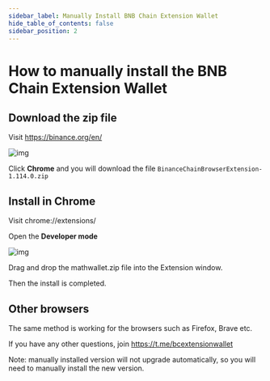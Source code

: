 ```yaml
---
sidebar_label: Manually Install BNB Chain Extension Wallet
hide_table_of_contents: false
sidebar_position: 2
---
```


# How to manually install the BNB Chain Extension Wallet

## Download the zip file

Visit https://binance.org/en/

![img](https://lh5.googleusercontent.com/MwqWuCAJS0hJlE-XCcuUbcWDUM2eY-idLD21hVu1_gMSCBMI_9s_lbur3w_m8M8r1InFdAKPKm4nB4A9m7vxfkfOt1kCtl-a_TYUF0SzHvnG6Ywc-cvLGFE_w3z3sOpLHDiJdSt1)

Click **Chrome** and you will download the file `BinanceChainBrowserExtension-1.114.0.zip`

## Install in Chrome
Visit chrome://extensions/

Open the **Developer mode**

![img](https://lh4.googleusercontent.com/ffFKR28yRqbarsFLSvRhJR6XRVw85VUCM260joofaSIIAGED_xZOmEqjkY9TZH_7oBiH8XdFum9rJRyOaXlqtPWCrJy1PaBzYIfrfgKGZA8B1Qs6V8rUVWZ7sSkgCG6v6b3WfSKU)

Drag and drop the mathwallet.zip file into the Extension window.

Then the install is completed.



## Other browsers

The same method is working for the browsers such as Firefox, Brave etc.

If you have any other questions, join https://t.me/bcextensionwallet

Note: manually installed version will not upgrade automatically, so you will need to manually install the new version.